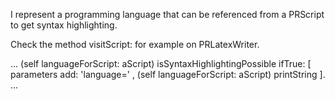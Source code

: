I represent a programming language that can be referenced from a PRScript to get syntax highlighting.

Check the method  visitScript: for example on PRLatexWriter.  

...
	(self languageForScript: aScript) isSyntaxHighlightingPossible
		ifTrue: [ parameters add: 'language=' , (self languageForScript: aScript) printString ].
...